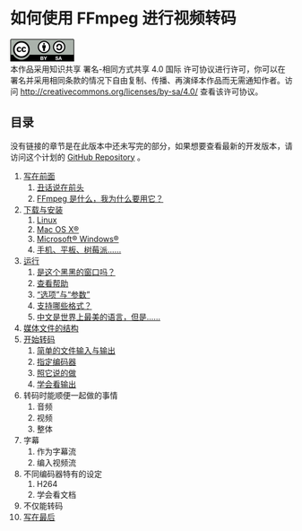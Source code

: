 # 如何使用 FFmpeg 进行视频转码

![CC-BY-SA](image/by-sa.png)  
本作品采用知识共享 署名-相同方式共享 4.0 国际 许可协议进行许可，你可以在署名并采用相同条款的情况下自由复制、传播、再演绎本作品而无需通知作者。访问 <http://creativecommons.org/licenses/by-sa/4.0/> 查看该许可协议。

## 目录

没有链接的章节是在此版本中还未写完的部分，如果想要查看最新的开发版本，请访问这个计划的 [GitHub Repository](https://github.com/FiveYellowMice/how-to-convert-videos-with-ffmpeg-zh) 。

1.	[写在前面](01-write-in-front.md)
	1.	[丑话说在前头](01-write-in-front.md#丑话说在前头)
	2.	[FFmpeg 是什么，我为什么要用它？](01-write-in-front.md#ffmpeg-是什么我为什么要用它)
2.	[下载与安装](02-download-and-install.md)
	1.	[Linux](02-download-and-install.md#linux)
	2.	[Mac OS X&reg;](02-download-and-install.md#mac-os-x)
	3.	[Microsoft&reg; Windows&reg;](02-download-and-install.md#microsoft-windows)
	4.	[手机、平板、树莓派……](02-download-and-install.md#手机平板树莓派)
3.	[运行](03-execute.md)
	1.	[是这个黑黑的窗口吗？](03-execute.md#是这个黑黑的窗口吗)
	2.	[查看帮助](03-execute.md#查看帮助)
	3.	[“选项”与“参数”](03-execute.md#选项与参数)
	4.	[支持哪些格式？](03-execute.md#支持哪些格式)
	5.	[中文是世界上最美的语言，但是……](03-execute.md#中文是世界上最美的语言但是)
4.	[媒体文件的结构](04-media-file-structure.md)
5.	[开始转码](05-start-converting.md)
	1.	[简单的文件输入与输出](05-start-converting.md#简单的文件输入与输出)
	2.	[指定编码器](05-start-converting.md#指定编码器)
	3.	[照它说的做](05-start-converting.md#照它说的做)
	4.	[学会看输出](05-start-converting.md#学会看输出)
6.	转码时能顺便一起做的事情
	1.	音频
	2.	视频
	3.	整体
7.	字幕
	1.	作为字幕流
	2.	编入视频流
8.	不同编码器特有的设定
	1.	H264
	2.	学会看文档
9.	不仅能转码
10.	[写在最后](10-write-in-end.md)

